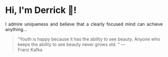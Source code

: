 # Hi, I'm Derrick 👋!
<p align="justify">I admire uniqueness and believe that a clearly focused mind can achieve anything...</p> 
<!-- #quote-start -->
<blockquote>&ldquo;Youth is happy because it has the ability to see beauty. Anyone who keeps the ability to see beauty never grows old. &rdquo; &mdash; <footer>Franz Kafka</footer></blockquote>
<!-- #quote-end -->
